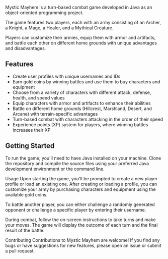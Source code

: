 Mystic Mayhem is a turn-based combat game developed in Java as an object-oriented programming project. 

The game features two players, each with an army consisting of an Archer, a Knight, a Mage, a Healer, and a Mythical Creature. 

Players can customize their armies, equip them with armor and artifacts, and battle each other on different home grounds with unique advantages and disadvantages.

## Features

- Create user profiles with unique usernames and IDs
- Earn gold coins by winning battles and use them to buy characters and equipment
- Choose from a variety of characters with different attack, defense, health, and speed values
- Equip characters with armor and artifacts to enhance their abilities
- Battle on different home grounds (Hillcrest, Marshland, Desert, and Arcane) with terrain-specific advantages
- Turn-based combat with characters attacking in the order of their speed
- Experience points (XP) system for players, where winning battles increases their XP

## Getting Started

To run the game, you'll need to have Java installed on your machine. Clone the repository and compile the source files using your preferred Java development environment or the command line.

Usage
Upon starting the game, you'll be prompted to create a new player profile or load an existing one. After creating or loading a profile, you can customize your army by purchasing characters and equipment using the available gold coins.

To battle another player, you can either challenge a randomly generated opponent or challenge a specific player by entering their username.

During combat, follow the on-screen instructions to take turns and make your moves. The game will display the outcome of each turn and the final result of the battle.

Contributing
Contributions to Mystic Mayhem are welcome! If you find any bugs or have suggestions for new features, please open an issue or submit a pull request.
